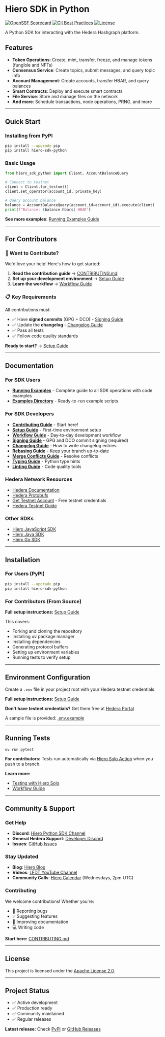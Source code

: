# Hiero SDK in Python

[![OpenSSF Scorecard](https://api.scorecard.dev/projects/github.com/hiero-ledger/hiero-sdk-python/badge)](https://scorecard.dev/viewer/?uri=github.com/hiero-ledger/hiero-sdk-python)
[![CII Best Practices](https://bestpractices.coreinfrastructure.org/projects/10697/badge)](https://bestpractices.coreinfrastructure.org/projects/10697)
[![License](https://img.shields.io/badge/license-apache2-blue.svg)](LICENSE)

A Python SDK for interacting with the Hedera Hashgraph platform.

## Features

- **Token Operations**: Create, mint, transfer, freeze, and manage tokens (fungible and NFTs)
- **Consensus Service**: Create topics, submit messages, and query topic info
- **Account Management**: Create accounts, transfer HBAR, and query balances
- **Smart Contracts**: Deploy and execute smart contracts
- **File Service**: Store and manage files on the network
- **And more**: Schedule transactions, node operations, PRNG, and more

---

## Quick Start

### Installing from PyPI

```bash
pip install --upgrade pip
pip install hiero-sdk-python
```

### Basic Usage

```python
from hiero_sdk_python import Client, AccountBalanceQuery

# Connect to testnet
client = Client.for_testnet()
client.set_operator(account_id, private_key)

# Query account balance
balance = AccountBalanceQuery(account_id=account_id).execute(client)
print(f"Balance: {balance.hbars} HBAR")
```

**See more examples:** [Running Examples Guide](docs/sdk_users/running_examples.md)

---

## For Contributors

### 🚀 Want to Contribute?

We'd love your help! Here's how to get started:

1. **Read the contribution guide** → [CONTRIBUTING.md](CONTRIBUTING.md)
2. **Set up your development environment** → [Setup Guide](docs/sdk_developers/setup.md)
3. **Learn the workflow** → [Workflow Guide](docs/sdk_developers/workflow.md)

### 📋 Key Requirements

All contributions must:
- ✅ Have **signed commits** (GPG + DCO) - [Signing Guide](docs/sdk_developers/signing.md)
- ✅ Update the **changelog** - [Changelog Guide](docs/sdk_developers/changelog.md)
- ✅ Pass all tests
- ✅ Follow code quality standards

**Ready to start?** → [Setup Guide](docs/sdk_developers/setup.md)

---

## Documentation

### For SDK Users

- **[Running Examples](docs/sdk_users/running_examples.md)** - Complete guide to all SDK operations with code examples
- **[Examples Directory](examples/)** - Ready-to-run example scripts

### For SDK Developers

- **[Contributing Guide](CONTRIBUTING.md)** - Start here!
- **[Setup Guide](docs/sdk_developers/setup.md)** - First-time environment setup
- **[Workflow Guide](docs/sdk_developers/workflow.md)** - Day-to-day development workflow
- **[Signing Guide](docs/sdk_developers/signing.md)** - GPG and DCO commit signing (required)
- **[Changelog Guide](docs/sdk_developers/changelog.md)** - How to write changelog entries
- **[Rebasing Guide](docs/sdk_developers/rebasing.md)** - Keep your branch up-to-date
- **[Merge Conflicts Guide](docs/sdk_developers/merge_conflicts.md)** - Resolve conflicts
- **[Typing Guide](docs/sdk_developers/types.md)** - Python type hints
- **[Linting Guide](docs/sdk_developers/linting.md)** - Code quality tools

### Hedera Network Resources

- [Hedera Documentation](https://docs.hedera.com/)
- [Hedera Protobufs](https://github.com/hashgraph/hedera-protobufs)
- [Get Testnet Account](https://portal.hedera.com/) - Free testnet credentials
- [Hedera Testnet Guide](https://docs.hedera.com/guides/testnet)

### Other SDKs

- [Hiero JavaScript SDK](https://github.com/hiero-ledger/hiero-sdk-js)
- [Hiero Java SDK](https://github.com/hiero-ledger/hiero-sdk-java)
- [Hiero Go SDK](https://github.com/hiero-ledger/hiero-sdk-go)

---

## Installation

### For Users (PyPI)

```bash
pip install --upgrade pip
pip install hiero-sdk-python
```

### For Contributors (From Source)

**Full setup instructions:** [Setup Guide](docs/sdk_developers/setup.md)

This covers:
- Forking and cloning the repository
- Installing uv package manager
- Installing dependencies
- Generating protocol buffers
- Setting up environment variables
- Running tests to verify setup

---

## Environment Configuration

Create a `.env` file in your project root with your Hedera testnet credentials.

**Full setup instructions:** [Setup Guide](docs/sdk_developers/setup.md)

**Don't have testnet credentials?** Get them free at [Hedera Portal](https://portal.hedera.com/)

A sample file is provided: [.env.example](.env.example)

---

## Running Tests

```bash
uv run pytest
```

**For contributors:** Tests run automatically via [Hiero Solo Action](https://github.com/marketplace/actions/hiero-solo-action) when you push to a branch.

**Learn more:**
- [Testing with Hiero Solo](https://dev.to/hendrikebbers/ci-for-hedera-based-projects-2nja)
- [Workflow Guide](docs/sdk_developers/workflow.md)

---

## Community & Support

### Get Help

- **Discord**: [Hiero Python SDK Channel](https://discord.com/channels/905194001349627914/1336494517544681563)
- **General Hedera Support**: [Developer Discord](https://discord.com/channels/373889138199494658/1106578684573388900)
- **Issues**: [GitHub Issues](https://github.com/hiero-ledger/hiero-sdk-python/issues)

### Stay Updated

- **Blog**: [Hiero Blog](https://hiero.org/blog/)
- **Videos**: [LFDT YouTube Channel](https://www.youtube.com/@lfdecentralizedtrust/videos)
- **Community Calls**: [Hiero Calendar](https://zoom-lfx.platform.linuxfoundation.org/meetings/hiero?view=week) (Wednesdays, 2pm UTC)

### Contributing

We welcome contributions! Whether you're:
- 🐛 Reporting bugs
- 💡 Suggesting features
- 📝 Improving documentation
- 💻 Writing code

**Start here:** [CONTRIBUTING.md](CONTRIBUTING.md)

---

## License

This project is licensed under the [Apache License 2.0](LICENSE).

---

## Project Status

- ✅ Active development
- ✅ Production ready
- ✅ Community maintained
- ✅ Regular releases

**Latest release:** Check [PyPI](https://pypi.org/project/hiero-sdk-python/) or [GitHub Releases](https://github.com/hiero-ledger/hiero-sdk-python/releases)